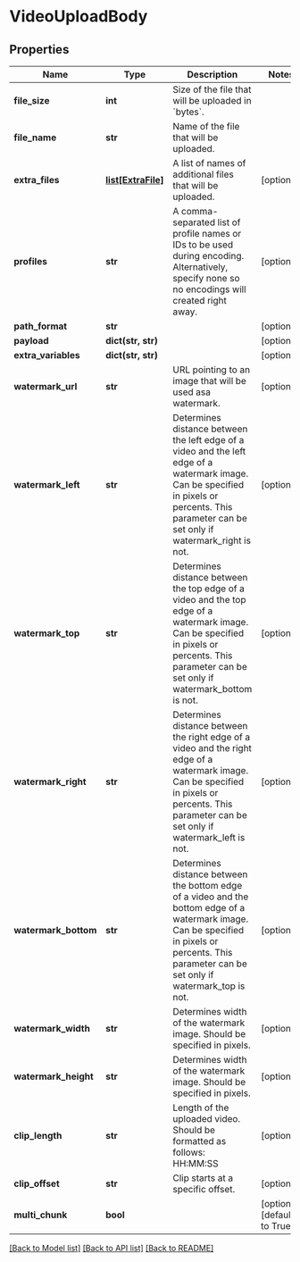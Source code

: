# VideoUploadBody

## Properties
Name | Type | Description | Notes
------------ | ------------- | ------------- | -------------
**file_size** | **int** | Size of the file that will be uploaded in &#x60;bytes&#x60;. | 
**file_name** | **str** | Name of the file that will be uploaded. | 
**extra_files** | [**list[ExtraFile]**](ExtraFile.md) | A list of names of additional files that will be uploaded. | [optional] 
**profiles** | **str** | A comma-separated list of profile names or IDs to be used during encoding. Alternatively, specify none so no encodings will created right away. | [optional] 
**path_format** | **str** |  | [optional] 
**payload** | **dict(str, str)** |  | [optional] 
**extra_variables** | **dict(str, str)** |  | [optional] 
**watermark_url** | **str** | URL pointing to an image that will be used asa watermark. | [optional] 
**watermark_left** | **str** | Determines distance between the left edge of a video and the left edge of a watermark image. Can be specified in pixels or percents. This parameter can be set only if watermark_right is not. | [optional] 
**watermark_top** | **str** | Determines distance between the top edge of a video and the top edge of a watermark image. Can be specified in pixels or percents. This parameter can be set only if watermark_bottom is not. | [optional] 
**watermark_right** | **str** | Determines distance between the right edge of a video and the right edge of a watermark image. Can be specified in pixels or percents. This parameter can be set only if watermark_left is not. | [optional] 
**watermark_bottom** | **str** | Determines distance between the bottom edge of a video and the bottom edge of a watermark image. Can be specified in pixels or percents. This parameter can be set only if watermark_top is not. | [optional] 
**watermark_width** | **str** | Determines width of the watermark image. Should be specified in pixels. | [optional] 
**watermark_height** | **str** | Determines width of the watermark image. Should be specified in pixels. | [optional] 
**clip_length** | **str** | Length of the uploaded video. Should be formatted as follows: HH:MM:SS | [optional] 
**clip_offset** | **str** | Clip starts at a specific offset. | [optional] 
**multi_chunk** | **bool** |  | [optional] [default to True]

[[Back to Model list]](../README.md#documentation-for-models) [[Back to API list]](../README.md#documentation-for-api-endpoints) [[Back to README]](../README.md)


